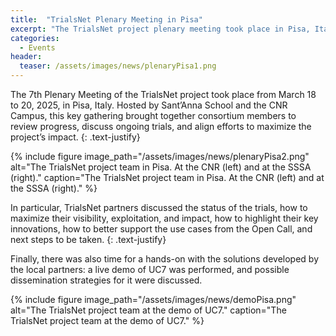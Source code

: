 ```yaml
---
title:  "TrialsNet Plenary Meeting in Pisa"
excerpt: "The TrialsNet project plenary meeting took place in Pisa, Italy, on March 18th - 20th 2025"
categories: 
  - Events
header:
  teaser: /assets/images/news/plenaryPisa1.png
---
```


The 7th Plenary Meeting of the TrialsNet project took place from March 18 to 20, 2025, in Pisa, Italy. Hosted by Sant’Anna School and the CNR Campus, this key gathering brought together consortium members to review progress, discuss ongoing trials, and align efforts to maximize the project’s impact.
{: .text-justify}

{% include figure image_path="/assets/images/news/plenaryPisa2.png" alt="The TrialsNet project team in Pisa. At the CNR (left) and at the SSSA (right)." caption="The TrialsNet project team in Pisa. At the CNR (left) and at the SSSA (right)." %}

In particular, TrialsNet partners discussed the status of the trials, how to maximize their visibility, exploitation, and impact, how to highlight their key innovations, how to better support the use cases from the Open Call, and next steps to be taken.
{: .text-justify}

Finally, there was also time for a hands-on with the solutions developed by the local partners: a live demo of UC7 was performed, and possible dissemination strategies for it were discussed.

{% include figure image_path="/assets/images/news/demoPisa.png" alt="The TrialsNet project team at the demo of UC7." caption="The TrialsNet project team at the demo of UC7." %}
